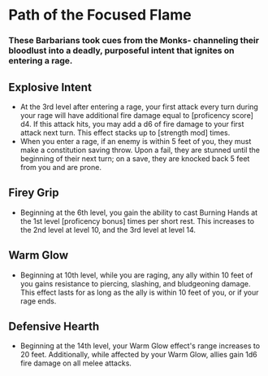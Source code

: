 # Path of the Focused Flame
### These Barbarians took cues from the Monks- channeling their bloodlust into a deadly, purposeful intent that ignites on entering a rage.


## Explosive Intent
- At the 3rd level after entering a rage, your first attack every turn during your rage will have additional fire damage equal to [proficency score] d4. If this attack hits, you may add a d6 of fire damage to your first attack next turn. This effect stacks up to [strength mod] times.
- When you enter a rage, if an enemy is within 5 feet of you, they must make a constitution saving throw. Upon a fail, they are stunned until the beginning of their next turn; on a save, they are knocked back 5 feet from you and are prone.


## Firey Grip
- Beginning at the 6th level, you gain the ability to cast Burning Hands at the 1st level [proficency bonus] times per short rest. This increases to the 2nd level at level 10, and the 3rd level at level 14.


## Warm Glow
- Beginning at 10th level, while you are raging, any ally within 10 feet of you gains resistance to piercing, slashing, and bludgeoning damage. This effect lasts for as long as the ally is within 10 feet of you, or if your rage ends.


## Defensive Hearth
- Beginning at the 14th level, your Warm Glow effect's range increases to 20 feet. Additionally, while affected by your Warm Glow, allies gain 1d6 fire damage on all melee attacks.
